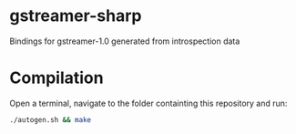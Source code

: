gstreamer-sharp
===============

Bindings for gstreamer-1.0 generated from introspection data

Compilation
==============

Open a terminal, navigate to the folder containting this repository and run:
``` Bash
./autogen.sh && make
```
